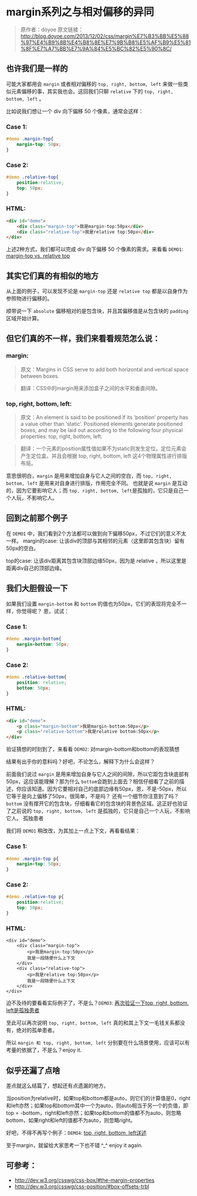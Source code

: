 # margin系列之与相对偏移的异同
>原作者：doyoe
原文链接：http://blog.doyoe.com/2013/12/02/css/margin%E7%B3%BB%E5%88%97%E4%B9%8B%E4%B8%8E%E7%9B%B8%E5%AF%B9%E5%81%8F%E7%A7%BB%E7%9A%84%E5%BC%82%E5%90%8C/

## 也许我们是一样的
可能大家都用会 `margin` 或者相对偏移的 `top, right, bottom, left` 来做一些类似元素偏移的事，其实我也会。这回我们只聊 `relative` 下的 `top, right, bottom, left` 。

比如说我们想让一个 div 向下偏移 50 个像素，通常会这样：
### Case 1:
```css
#demo .margin-top{
	margin-top: 50px;
}
```
### Case 2:
```css
#demo .relative-top{
	position:relative;
	top: 50px;
}
```
### HTML:
```html
<div id="demo">
	<div class="margin-top">我是margin-top:50px</div>
	<div class="relative-top">我是relative top:50px</div>
</div>
```

上述2种方式，我们都可以完成 div 向下偏移 50 个像素的需求。来看看 `DEMO1`: [margin-top vs. relative top](http://demo.doyoe.com/css/margin/margin-top-vs-relative-top.htm)

## 其实它们真的有相似的地方
从上面的例子，可以发现不论是 `margin-top` 还是 `relative top` 都是以自身作为参照物进行偏移的。

顺带说一下 `absolute` 偏移相对的是包含块，并且其偏移值是从包含块的 `padding` 区域开始计算。

## 但它们真的不一样，我们来看看规范怎么说：
### margin:
> 原文：Margins in CSS serve to add both horizontal and vertical space between boxes.

>翻译：CSS中的margin用来添加盒子之间的水平和垂直间隙。

### top, right, bottom, left:

>原文：An element is said to be positioned if its ‘position’ property has a value other than ‘static’. Positioned elements generate positioned boxes, and may be laid out according to the following four physical properties: top, right, bottom, left.

>翻译：一个元素的position属性值如果不为static则发生定位。定位元素会产生定位盒，并且会根据 top, right, bottom, left 这4个物理属性进行排版布局。

意思很明白，`margin` 是用来增加自身与它人之间的空白，而 `top, right, bottom, left` 是用来对自身进行排版，作用完全不同。
也就是说 `margin` 是互动的，因为它要影响它人；而 `top, right, bottom, left`是孤独的，它只是自己一个人玩，不影响它人。

## 回到之前那个例子

在 `DEMO1` 中，我们看到2个方法都可以做到向下偏移50px，不过它们的意义不太一样。
margin的case: 让该div的顶部与其相邻的元素（这里即其包含块）留有50px的空白。

top的case: 让该div距离其包含块顶部边缘50px，因为是 relative ，所以这里是距离div自己的顶部边缘。

## 我们大胆假设一下

如果我们设置 `margin-bottom` 和 `bottom` 的值也为50px，它们的表现将完全不一样，你觉得呢？ 恩，试试：
### Case 1:
```css
#demo .margin-bottom{
	margin-bottom: 50px;
}
```

### Case 2:
```css
#demo .relative-bottom{
	position: relative;
	bottom: 50px;
}
```
### HTML:
```html
<div id="demo">
	<p class="margin-bottom">我是margin-bottom:50px</p>
	<p class="relative-bottom">我是relative bottom:50px</p>
</div>
```
验证猜想的时刻到了，来看看 `DEMO2`: 对margin-bottom和bottom的表现猜想

结果有出乎你的意料吗？好吧，不论怎么，解释下为什么会这样？

前面我们说过 `margin` 是用来增加自身与它人之间的间隙，所以它距包含块底部有50px，这应该能理解？那为什么 `bottom`会跑到上面去？相信仔细看了之前的描述，你应该知道。因为它要相对自己的底部边缘有50px，恩，不是-50px，所以它等于是向上偏移了50px，很简单，不是吗？
还有一个细节你注意到了吗？`bottom` 没有撑开它的包含块，仔细看看它的包含块的背景色区域。这正好也验证了之前说的 `top, right, bottom, left` 是孤独的，它只是自己一个人玩，不影响它人。
孤独患者

我们将 `DEMO1` 稍改改，为其加上一点上下文，再看看结果：
### Case 1:
```css
#demo .margin-top p{
	margin-top: 50px;
}
```
### Case 2:
```css
#demo .relative-top p{
	position:relative;
	top: 50px;
}
```
### HTML:
```html:
<div id="demo">
	<div class="margin-top">
		<p>我是margin-top:50px</p>
		我是一段随便什么上下文
	</div>
	<div class="relative-top">
		<p>我是relative top:50px</p>
		我是一段随便什么上下文
	</div>
</div>
```
迫不及待的要看看实际例子了，不是么？`DEMO3`: [再次验证一下top, right, bottom, left是孤独患者](http://demo.doyoe.com/css/margin/margin-top-vs-relative-top-2.htm)

至此可以再次说明 `top, right, bottom, left` 真的和其上下文一毛钱关系都没有，绝对的孤单患者。

所以 `margin 和 top, right, bottom, left` 分别要在什么场景使用，应该可以有考量的依据了，不是么？enjoy it.

## 似乎还漏了点啥

差点就这么结篇了，想起还有点遗漏的地方。

当position为relative时，如果top和bottom都是auto，则它们的计算值是0，right和left亦然；如果top和bottom其中一个为auto，则auto相当于另一个的负值，即top = -bottom，right和left亦然；如果top和bottom的值都不为auto，则忽略bottom，如果right和left的值都不为auto，则忽略right。

好吧，不得不再写个例子：`DEMO4`: [top, right, bottom, left详述](http://demo.doyoe.com/css/margin/top-right-bottom-left.htm)

至于margin，就留给大家思考一下也不错 ^_^
enjoy it again.
## 可参考：
- http://dev.w3.org/csswg/css-box/#the-margin-properties
- http://dev.w3.org/csswg/css-position/#box-offsets-trbl